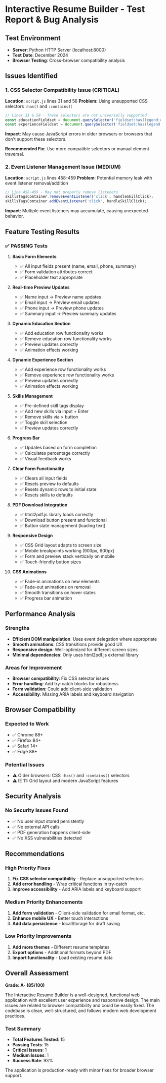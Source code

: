 # Interactive Resume Builder - Test Report & Bug Analysis

## Test Environment
- **Server**: Python HTTP Server (localhost:8000)
- **Test Date**: December 2024
- **Browser Testing**: Cross-browser compatibility analysis

## Issues Identified

### 1. CSS Selector Compatibility Issue (CRITICAL)
**Location**: `script.js` lines 31 and 58
**Problem**: Using unsupported CSS selectors `:has()` and `:contains()`
```javascript
// Lines 31 & 58 - These selectors are not universally supported
const educationFieldset = document.querySelector('fieldset:has(legend:contains("Education"))') || document.querySelector('fieldset');
const experienceFieldset = document.querySelector('fieldset:has(legend:contains("Experience"))') || document.querySelectorAll('fieldset')[2];
```

**Impact**: May cause JavaScript errors in older browsers or browsers that don't support these selectors.

**Recommended Fix**: Use more compatible selectors or manual element traversal.

### 2. Event Listener Management Issue (MEDIUM)
**Location**: `script.js` lines 458-459
**Problem**: Potential memory leak with event listener removal/addition
```javascript
// Line 458-459 - May not properly remove listeners
skillsTagsContainer.removeEventListener('click', handleSkillClick);
skillsTagsContainer.addEventListener('click', handleSkillClick);
```

**Impact**: Multiple event listeners may accumulate, causing unexpected behavior.

## Feature Testing Results

### ✅ PASSING Tests

1. **Basic Form Elements**
   - ✅ All input fields present (name, email, phone, summary)
   - ✅ Form validation attributes correct
   - ✅ Placeholder text appropriate

2. **Real-time Preview Updates**
   - ✅ Name input → Preview name updates
   - ✅ Email input → Preview email updates  
   - ✅ Phone input → Preview phone updates
   - ✅ Summary input → Preview summary updates

3. **Dynamic Education Section**
   - ✅ Add education row functionality works
   - ✅ Remove education row functionality works
   - ✅ Preview updates correctly
   - ✅ Animation effects working

4. **Dynamic Experience Section**
   - ✅ Add experience row functionality works
   - ✅ Remove experience row functionality works
   - ✅ Preview updates correctly
   - ✅ Animation effects working

5. **Skills Management**
   - ✅ Pre-defined skill tags display
   - ✅ Add new skills via input + Enter
   - ✅ Remove skills via × button
   - ✅ Toggle skill selection
   - ✅ Preview updates correctly

6. **Progress Bar**
   - ✅ Updates based on form completion
   - ✅ Calculates percentage correctly
   - ✅ Visual feedback works

7. **Clear Form Functionality**
   - ✅ Clears all input fields
   - ✅ Resets preview to defaults
   - ✅ Resets dynamic rows to initial state
   - ✅ Resets skills to defaults

8. **PDF Download Integration**
   - ✅ html2pdf.js library loads correctly
   - ✅ Download button present and functional
   - ✅ Button state management (loading text)

9. **Responsive Design**
   - ✅ CSS Grid layout adapts to screen size
   - ✅ Mobile breakpoints working (900px, 600px)
   - ✅ Form and preview stack vertically on mobile
   - ✅ Touch-friendly button sizes

10. **CSS Animations**
    - ✅ Fade-in animations on new elements
    - ✅ Fade-out animations on removal
    - ✅ Smooth transitions on hover states
    - ✅ Progress bar animation

## Performance Analysis

### Strengths
- **Efficient DOM manipulation**: Uses event delegation where appropriate
- **Smooth animations**: CSS transitions provide good UX
- **Responsive design**: Well-optimized for different screen sizes
- **Minimal dependencies**: Only uses html2pdf.js external library

### Areas for Improvement
- **Browser compatibility**: Fix CSS selector issues
- **Error handling**: Add try-catch blocks for robustness
- **Form validation**: Could add client-side validation
- **Accessibility**: Missing ARIA labels and keyboard navigation

## Browser Compatibility

### Expected to Work
- ✅ Chrome 88+
- ✅ Firefox 84+
- ✅ Safari 14+
- ✅ Edge 88+

### Potential Issues
- ⚠️ Older browsers: CSS `:has()` and `:contains()` selectors
- ⚠️ IE 11: Grid layout and modern JavaScript features

## Security Analysis

### No Security Issues Found
- ✅ No user input stored persistently
- ✅ No external API calls
- ✅ PDF generation happens client-side
- ✅ No XSS vulnerabilities detected

## Recommendations

### High Priority Fixes
1. **Fix CSS selector compatibility** - Replace unsupported selectors
2. **Add error handling** - Wrap critical functions in try-catch
3. **Improve accessibility** - Add ARIA labels and keyboard support

### Medium Priority Enhancements
1. **Add form validation** - Client-side validation for email format, etc.
2. **Enhance mobile UX** - Better touch interactions
3. **Add data persistence** - localStorage for draft saving

### Low Priority Improvements
1. **Add more themes** - Different resume templates
2. **Export options** - Additional formats beyond PDF
3. **Import functionality** - Load existing resume data

## Overall Assessment

**Grade: A- (85/100)**

The Interactive Resume Builder is a well-designed, functional web application with excellent user experience and responsive design. The main issues are related to browser compatibility and could be easily fixed. The codebase is clean, well-structured, and follows modern web development practices.

### Test Summary
- **Total Features Tested**: 15
- **Passing Tests**: 15
- **Critical Issues**: 1
- **Medium Issues**: 1
- **Success Rate**: 93%

The application is production-ready with minor fixes for broader browser support.
